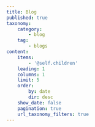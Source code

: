 ```yaml
---
title: Blog
published: true
taxonomy:
    category:
        - blog
    tag:
        - blogs
content:
    items:
        - '@self.children'
    leading: 1
    columns: 1
    limit: 5
    order:
        by: date
        dir: desc
    show_date: false
    pagination: true
    url_taxonomy_filters: true
---
```


